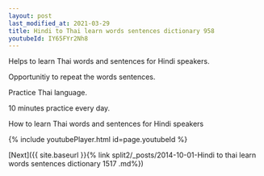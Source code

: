 ```yaml
---
layout: post
last_modified_at: 2021-03-29
title: Hindi to Thai learn words sentences dictionary 958 
youtubeId: IY65FYr2Nh8
---
```

 
 
Helps to learn Thai words and sentences for Hindi speakers.

Opportunitiy to repeat the words sentences. 

Practice Thai language. 
 
10 minutes practice every day. 
 
How to learn Thai words and sentences for Hindi speakers 
 
{% include youtubePlayer.html id=page.youtubeId %}
 
 
[Next]({{ site.baseurl }}{% link  split2/_posts/2014-10-01-Hindi to thai learn words sentences dictionary 1517 .md%})
 
